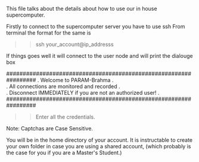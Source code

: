 This file talks about the details about how to use our in house supercomputer.

Firstly to connect to the supercomputer server you have to use ssh
From terminal the format for the same is


>> ssh your_account@ip_addresss

If things goes well it will connect to the user node and will print the dialouge box

#################################################################
.                    Welcome to PARAM-Brahma                    .            
.          All connections are monitored and recorded           .           
.    Disconnect IMMEDIATELY if you are not an authorized user!  .     
#################################################################


>> Enter all the credentials. 

Note: Captchas are Case Sensitive.

You will be in the home directory of your account. It is instructable to create your own folder in case you are using a shared account, 
(which probably is the case for you if you are a Master's Student.)
